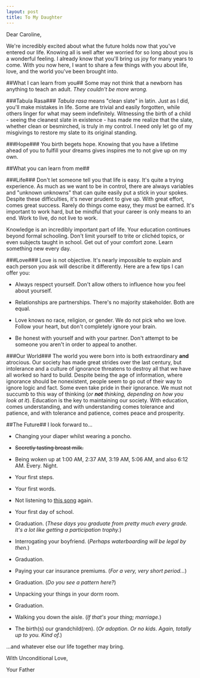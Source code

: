 ```yaml
---
layout: post
title: To My Daughter
---
```


Dear Caroline,

We're incredibly excited about what the future holds now that you've entered our life. Knowing all is well after we worried for so long about you is a wonderful feeling. I already know that you'll bring us joy for many years to come. With you now here, I want to share a few things with you about life, love, and the world you've been brought into.

<!--more-->

##What I can learn from you##
Some may not think that a newborn has anything to teach an adult. _They couldn't be more wrong._

###Tabula Rasa###
_Tabula rasa_ means "clean slate" in latin. Just as I did, you'll make mistakes in life. Some are trivial and easily forgotten, while others linger for what may seem indefinitely. Witnessing the birth of a child - seeing the cleanest slate in existence - has made me realize that the slate, whether clean or besmirched, is truly in my control. I need only let go of my misgivings to restore my slate to its original standing.

###Hope###
You birth begets hope. Knowing that you have a lifetime ahead of you to fulfill your dreams gives inspires me to not give up on my own.

##What you can learn from me##

###Life###
Don't let someone tell you that life is easy. It's quite a trying experience. As much as we want to be in control, there are always variables and "unknown unknowns" that can quite easily put a stick in your spokes. Despite these difficulties, it's never prudent to give up. With great effort, comes great success. Rarely do things come easy, they must be earned. It's important to work hard, but be mindful that your career is only means to an end. Work to live, do not live to work.

Knowledge is an incredibly important part of life. Your education continues beyond formal schooling. Don't limit yourself to trite or clichéd topics, or even subjects taught in school. Get out of your comfort zone. Learn something new every day.

###Love###
Love is not objective. It's nearly impossible to explain and each person you ask will describe it differently. Here are a few tips I can offer you:

* Always respect yourself. Don't allow others to influence how you feel about yourself.

* Relationships are partnerships. There's no majority stakeholder. Both are equal.

* Love knows no race, religion, or gender. We do not pick who we love. Follow your heart, but don't completely ignore your brain.

* Be honest with yourself and with your partner. Don't attempt to be someone you aren't in order to appeal to another.

###Our World###
The world you were born into is both extraordinary **and** atrocious. Our society has made great strides over the last century, but intolerance and a culture of ignorance threatens to destroy all that we have all worked so hard to build. Despite being the age of information, where ignorance should be nonexistent, people seem to go out of their way to ignore logic and fact. Some even take pride in their ignorance. We must not succumb to this way of thinking (_or **not** thinking, depending on how you look at it_). Education is the key to maintaining our society. With education, comes understanding, and with understanding comes tolerance and patience, and with tolerance and patience, comes peace and prosperity.

##The Future##
I look forward to...

* Changing your diaper whilst wearing a poncho.

* <del>Secretly tasting breast milk.</del>

* Being woken up at 1:00 AM, 2:37 AM, 3:19 AM, 5:06 AM, and also 6:12 AM. Every. Night.

* Your first steps.

* Your first words.

* Not listening to [this song](https://www.youtube.com/watch?v=SwlAdEnT-do) again.

* Your first day of school.

* Graduation. (_These days you graduate from pretty much every grade. It's a lot like getting a participation trophy._)

* Interrogating your boyfriend. (_Perhaps waterboarding will be legal by then._)

* Graduation.

* Paying your car insurance premiums. (_For a very, very short period..._)

* Graduation. (_Do you see a pattern here?_)

* Unpacking your things in your dorm room.

* Graduation.

* Walking you down the aisle. (_If that's your thing; marriage._)

* The birth(s) our grandchild(ren). (_Or adoption. Or no kids. Again, totally up to you. Kind of._)


...and whatever else our life together may bring.

With Unconditional Love,

Your Father
